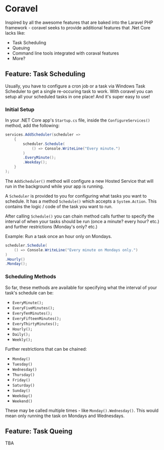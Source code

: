 # Coravel

Inspired by all the awesome features that are baked into the Laravel PHP framework - coravel seeks to provide additional features that .Net Core lacks like:

- Task Scheduling
- Queuing
- Command line tools integrated with coraval features
- More?

## Feature: Task Scheduling

Usually, you have to configure a cron job or a task via Windows Task Scheduler to get a single re-occuring task to work. With coravel you can setup all your scheduled tasks in one place! And it's super easy to use!

### Initial Setup

In your .NET Core app's `Startup.cs` file, inside the `ConfigureServices()` method, add the following:

```c#
services.AddScheduler(scheduler =>
    {
        scheduler.Schedule(
            () => Console.WriteLine("Every minute.")
        )
        .EveryMinute();
        .Weekday();
    }
);
```

The `AddScheduler()` method will configure a new Hosted Service that will run in the background while your app is running.

A `Scheduler` is provided to you for configuring what tasks you want to schedule. It has a method `Schedule()` which accepts a `System.Action`. This contains the logic / code of the task you want to run.

After calling `Schedule()` you can chain method calls further to specify the interval of when your tasks should be run (once a minute? every hour? etc.) and further restrictions (Monday's only? etc.)

Example: Run a task once an hour only on Mondays.

```c#
scheduler.Schedule(
    () => Console.WriteLine("Every minute on Mondays only.")
)
.Hourly()
.Monday();
```

### Scheduling Methods

So far, these methods are available for specifying what the interval of your task's schedule can be:

- `EveryMinute();`
- `EveryFiveMinutes();`
- `EveryTenMinutes();`
- `EveryFifteenMinutes();`
- `EveryThirtyMinutes();`
- `Hourly();`
- `Daily();`
- `Weekly();`

Further restrictions that can be chained:

- `Monday()`
- `Tuesday()`
- `Wednesday()`
- `Thursday()`
- `Friday()`
- `Saturday()`
- `Sunday()`
- `Weekday()`
- `Weekend()`

These may be called multiple times - like `Monday().Wednesday()`. This would mean only running the task on Mondays and Wednesdays.

## Feature: Task Queing

TBA
